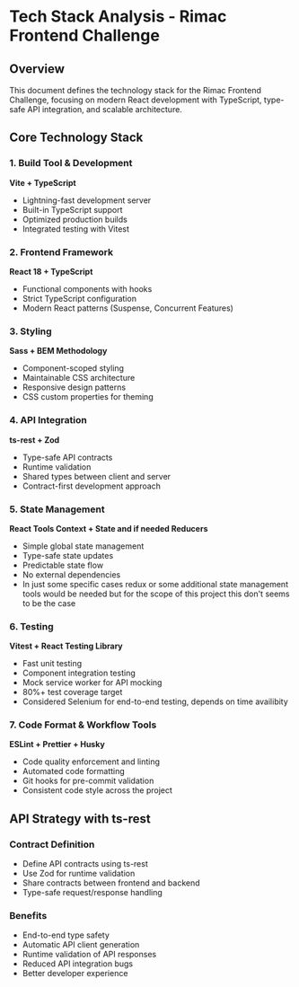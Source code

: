 # Tech Stack Analysis - Rimac Frontend Challenge

## Overview

This document defines the technology stack for the Rimac Frontend Challenge, focusing on modern React development with TypeScript, type-safe API integration, and scalable architecture.

## Core Technology Stack

### 1. Build Tool & Development

**Vite + TypeScript**

- Lightning-fast development server
- Built-in TypeScript support
- Optimized production builds
- Integrated testing with Vitest

### 2. Frontend Framework

**React 18 + TypeScript**

- Functional components with hooks
- Strict TypeScript configuration
- Modern React patterns (Suspense, Concurrent Features)

### 3. Styling

**Sass + BEM Methodology**

- Component-scoped styling
- Maintainable CSS architecture
- Responsive design patterns
- CSS custom properties for theming

### 4. API Integration

**ts-rest + Zod**

- Type-safe API contracts
- Runtime validation
- Shared types between client and server
- Contract-first development approach

### 5. State Management

**React Tools Context + State and if needed Reducers**

- Simple global state management
- Type-safe state updates
- Predictable state flow
- No external dependencies
- In just some specific cases redux or some additional state management tools would be needed but for the scope of this project this don't seems to be the case

### 6. Testing

**Vitest + React Testing Library**

- Fast unit testing
- Component integration testing
- Mock service worker for API mocking
- 80%+ test coverage target
- Considered Selenium for end-to-end testing, depends on time availibity

### 7. Code Format & Workflow Tools

**ESLint + Prettier + Husky**

- Code quality enforcement and linting
- Automated code formatting
- Git hooks for pre-commit validation
- Consistent code style across the project

## API Strategy with ts-rest

### Contract Definition

- Define API contracts using ts-rest
- Use Zod for runtime validation
- Share contracts between frontend and backend
- Type-safe request/response handling

### Benefits

- End-to-end type safety
- Automatic API client generation
- Runtime validation of API responses
- Reduced API integration bugs
- Better developer experience
